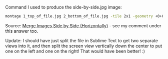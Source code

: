 
Command I used to produce the side-by-side.jpg image:

```bash
montage 1_top_of_file.jpg 2_bottom_of_file.jpg -tile 2x1 -geometry +0+0 side-by-side.jpg
```

Source: [Merge Images Side by Side (Horizontally)](https://stackoverflow.com/a/20749970/4561887) - see my comment under this answer too.


Update: I should have just split the file in Sublime Text to get two separate views into it, and then split the screen view vertically down the center to put one on the left and one on the right! That would have been better! :)
